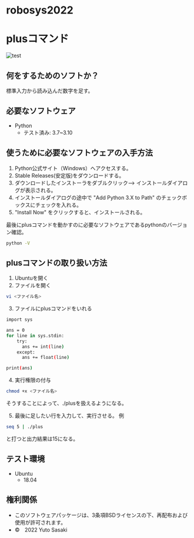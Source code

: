# robosys2022
# plusコマンド
![test](https://github.com/sasakiiiiy/robosys2022/actions/workflows/test.yml/badge.svg)
## 何をするためのソフトか？
標準入力から読み込んだ数字を足す。
## 必要なソフトウェア
* Python
  * テスト済み: 3.7~3.10
## 使うために必要なソフトウェアの入手方法
1. Python公式サイト（Windows）へアクセスする。
2. Stable Releases(安定版)をダウンロードする。
3. ダウンロードしたインストーラをダブルクリック--> インストールダイアログが表示される。
4. インストールダイアログの途中で "Add Python 3.X to Path" のチェックボックスにチェックを入れる。
5. "Install Now" をクリックすると、インストールされる。

最後にplusコマンドを動かすのに必要なソフトウェアであるpythonのバージョン確認。
```bash
python -V
```

## plusコマンドの取り扱い方法
1. Ubuntuを開く
2. ファイルを開く
```bash
vi <ファイル名>
```
3. ファイルにplusコマンドをいれる
```bash
import sys

ans = 0
for line in sys.stdin:
    try:
      ans += int(line)
    except:
      ans += float(line)

print(ans)
```
4. 実行権限の付与
```bash
chmod +x <ファイル名>
```
そうすることによって、./plusを扱えるようになる。

5. 最後に足したい行を入力して、実行させる。
例
```bash
seq 5 | ./plus
```
と打つと出力結果は15になる。

## テスト環境
* Ubuntu
  * 18.04
## 権利関係
* このソフトウェアパッケージは、3条項BSDライセンスの下、再配布および使用が許可されます。
* ©　2022 Yuto Sasaki
